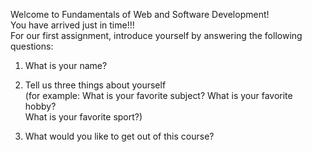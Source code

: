 Welcome to Fundamentals of Web and Software Development!  
You have arrived just in time!!!  
For our first assignment, introduce yourself by answering the following questions: 
  
1. What is your name?  

2.  Tell us three things about yourself  
    (for example:  What is your favorite subject? What is your favorite hobby?  
    What is your favorite sport?)  
    
3.  What would you like to get out of this course?  
